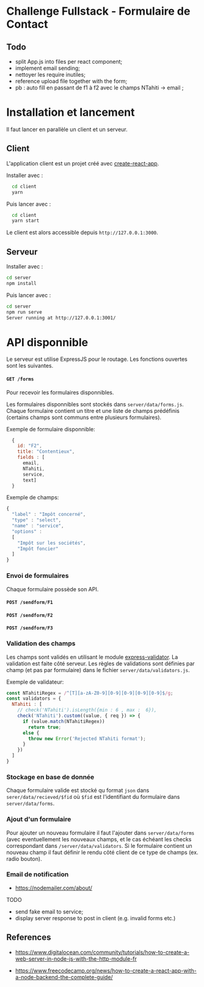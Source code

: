 # Challenge Fullstack - Formulaire de Contact

## Todo 

- split App.js into files per react component;
- implement email sending;
- nettoyer les require inutiles;
- reference upload file together with the form;
- pb : auto fill en passant de f1 à f2 avec le champs NTahiti -> email ;


# Installation et lancement

Il faut lancer en parallèle un client et un serveur.

## Client

L'application client est un projet créé avec [create-react-app](https://fr.reactjs.org/docs/create-a-new-react-app.html).

Installer avec :

```sh
  cd client
  yarn
```

Puis lancer avec :

```sh
  cd client
  yarn start
```

Le client est alors accessible depuis ``http://127.0.0.1:3000``.

## Serveur

Installer avec :

```sh
cd server
npm install
```

Puis lancer avec :

```sh
cd server
npm run serve
Server running at http://127.0.0.1:3001/
```

# API disponnible

Le serveur est utilise ExpressJS pour le routage.
Les fonctions ouvertes sont les suivantes.

#### ``GET /forms`` 

Pour recevoir les formulaires disponnibles.

Les formulaires disponnibles sont stockés dans  ``server/data/forms.js``.
Chaque formulaire contient un titre et une liste de champs prédéfinis (certains champs sont communs entre plusieurs formulaires).

Exemple de formulaire disponnible:

```js
  {
    id: "F2",
    title: "Contentieux",
    fields : [
      email,
      NTahiti,
      service,
      text]
  }
```

Exemple de champs:
```js
{
  "label" : "Impôt concerné",
  "type" : "select",
  "name" : "service",
  "options" : 
  [ 
    "Impôt sur les sociétés", 
    "Impôt foncier"
  ]
}
```

### Envoi de formulaires

Chaque formulaire possède son API.

#### ``POST /sendform/F1`` 
#### ``POST /sendform/F2`` 
#### ``POST /sendform/F3`` 

### Validation des champs

Les champs sont validés en utilisant le module [express-validator](https://express-validator.github.io/docs/).
La validation est faite côté serveur.
Les règles de validations sont définies par champ (et pas par formulaire) dans le fichier ``server/data/validators.js``.

Exemple de validateur:

```js
const NTahitiRegex = /^[T][a-zA-Z0-9][0-9][0-9][0-9][0-9]$/g;
const validators = {
  NTahiti : [
    // check('NTahiti').isLength({min : 6 , max :  6}),
    check('NTahiti').custom((value, { req }) => {
      if (value.match(NTahitiRegex)) 
        return true;
      else {
        throw new Error('Rejected NTahiti format');
      }
    }) 
  ]
}
```

### Stockage en base de donnée

Chaque formulaire valide est stocké qu format ``json`` dans ``serer/data/recieved/$fid`` où  ``$fid`` est l'identifiant du formulaire dans ``server/data/forms``.

### Ajout d'un formulaire

Pour ajouter un nouveau formulaire il faut l'ajouter dans ``server/data/forms`` (avec eventuellement les nouveaux champs, et le cas échéant les checks correspondant dans ``/server/data/validators``. Si le formulaire contient un nouveau champ il faut définir le rendu côté client de ce type de champs (ex. radio bouton).

### Email de notification
* https://nodemailer.com/about/

TODO
 - send fake email to service;
 - display server response to post in client (e.g. invalid forms etc.)
 
## References 

* https://www.digitalocean.com/community/tutorials/how-to-create-a-web-server-in-node-js-with-the-http-module-fr

* https://www.freecodecamp.org/news/how-to-create-a-react-app-with-a-node-backend-the-complete-guide/
